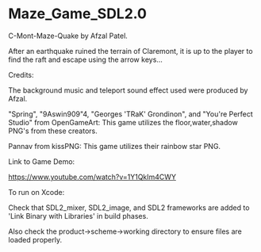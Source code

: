 # Maze_Game_SDL2.0


C-Mont-Maze-Quake by Afzal Patel.

After an earthquake ruined the terrain of Claremont, it is up to the player
to find the raft and escape using the arrow keys...

Credits:

The background music and teleport sound effect used were produced by Afzal.

"Spring", "9Aswin909"4, "Georges 'TRaK' Grondinon", and "You're Perfect Studio" from OpenGameArt:
This game utilizes the floor,water,shadow PNG's from these creators.

Pannav from kissPNG:
This game utilizes their rainbow star PNG.


Link to Game Demo:

https://www.youtube.com/watch?v=1Y1QkIm4CWY


To run on Xcode:

Check that SDL2_mixer, SDL2_image, and SDL2 frameworks are added to 'Link Binary with Libraries' in build phases.

Also check the product->scheme->working directory to ensure files are loaded properly.

